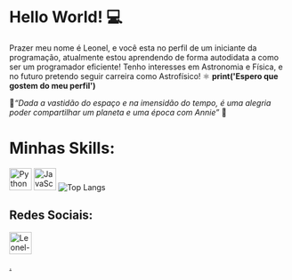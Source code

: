 # Hello World! :computer:

 Prazer meu nome é Leonel, e você esta no perfil de um iniciante da programação, atualmente estou aprendendo de forma autodidata a como ser um programador eficiente! 
 Tenho interesses em Astronomia e Física, e no futuro pretendo seguir carreira como Astrofísico! ⚛️
<b> print('Espero que gostem do meu perfil') </b>

:telescope:<i>“Dada a vastidão do espaço e na imensidão do tempo, é uma alegria poder compartilhar um planeta e uma época com Annie” </i>:telescope:

<h1> Minhas Skills: </h1>
<img src="https://cdn.jsdelivr.net/gh/devicons/devicon/icons/python/python-original-wordmark.svg" 
 alt="Python" width="40" height="40" style="max-width:100%;"></img>
<img src="https://cdn.jsdelivr.net/gh/devicons/devicon/icons/javascript/javascript-original.svg"
alt="JavaScript" width="40" height="40" style="max-width:100%;></img>
<img src="https://cdn.jsdelivr.net/gh/devicons/devicon/icons/html5/html5-original-wordmark.svg"
alt="Html5" width="40" height="40" style="max-width:100%;></img>
<img src="https://cdn.jsdelivr.net/gh/devicons/devicon/icons/css3/css3-original-wordmark.svg"
alt="Css3" width="40" height="40" style="max-width:100%;></img>
<img src="https://cdn.jsdelivr.net/gh/devicons/devicon/icons/photoshop/photoshop-plain.svg"
alt="AdobePhotoshop" width="40" height="40" style="max-width:100%;></img>
<img src="https://cdn.jsdelivr.net/gh/devicons/devicon/icons/premierepro/premierepro-original.svg"
alt="AdobePremiere" width="40" height="40" style="max-width:100%;></img>
<img src="https://cdn.jsdelivr.net/gh/devicons/devicon/icons/illustrator/illustrator-plain.svg"
alt="AdobeIlustrator" width="40" height="40" style="max-width:100%;></img>
<img src="https://cdn.jsdelivr.net/gh/devicons/devicon/icons/tensorflow/tensorflow-original.svg"
alt="TensorFlow" width="40" height="40" style="max-width:100%;></img>
<img src="https://cdn.jsdelivr.net/gh/devicons/devicon/icons/mysql/mysql-original-wordmark.svg"
alt="Mysql" width="40" height="40" style="max-width:100%;></img>

![Anurag's GitHub stats](https://github-readme-stats.vercel.app/api?username=AknoLeonel&show_icons=true&theme=radical)
![Top Langs](https://github-readme-stats.vercel.app/api/top-langs/?username=AknoLeonel&layout=compact)


<h2> Redes Sociais:</h2>

<a href="https://www.instagram.com/akno_leonel/" target="_blank">
<img align="center" alt="Leonel-Instagram" height="40" width="40" src="https://image.flaticon.com/icons/png/512/2111/2111463.png"> 

.
